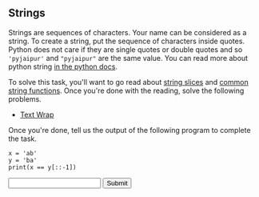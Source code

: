 ## Strings

Strings are sequences of characters. Your name can be considered as a string. To create a string, put the sequence of characters inside quotes. Python does not care if they are single quotes or double quotes and so `'pyjaipur'` and  `"pyjaipur"` are the same value. You can read more about python string [in the python docs](https://docs.python.org/3/tutorial/introduction.html#strings).

To solve this task, you'll want to go read about [string slices](https://www.geeksforgeeks.org/python-slice-from-last-occurrence-of-k/) and [common string functions](https://www.geeksforgeeks.org/python-test-if-string-contains-alphabets-and-spaces/). Once you're done with the reading, solve the following problems.

- [Text Wrap](https://www.hackerrank.com/challenges/text-wrap/problem)


Once you're done, tell us the output of the following program to complete the task.

    x = 'ab'
    y = 'ba'
    print(x == y[::-1])
    
<form method='POST'>
  <input name='answer'>
  <input type='submit' value='Submit'>
</form>
